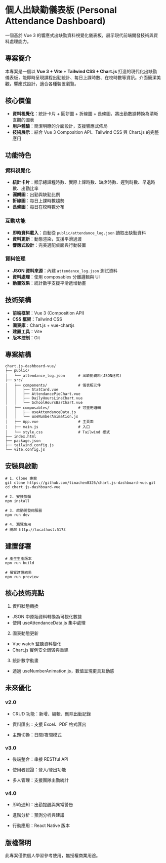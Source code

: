# 個人出缺勤儀表板 (Personal Attendance Dashboard)

一個基於 Vue 3 的響應式出缺勤資料視覺化儀表板，展示現代前端開發技術與資料處理能力。

## 專案簡介

本專案是一個以 **Vue 3 + Vite + Tailwind CSS + Chart.js** 打造的現代化出缺勤儀表板，能即時呈現課程出勤統計、每日上課時數、在校時數等資訊。介面簡潔美觀，響應式設計，適合各種裝置瀏覽。

## 核心價值

- **資料視覺化**：統計卡片 + 圓餅圖 + 折線圖 + 長條圖，將出勤數據轉換為清晰直觀的圖表
- **用戶體驗**：簡潔明瞭的介面設計，支援響應式佈局
- **技術展示**：結合 Vue 3 Composition API、Tailwind CSS 與 Chart.js 的完整應用

## 功能特色

### 資料視覺化

- **統計卡片**：顯示總課程時數、實際上課時數、缺席時數、遲到時數、早退時數、出勤比率
- **圓餅圖**：出勤與缺勤比例
- **折線圖**：每日上課時數趨勢
- **長條圖**：每日在校時數分布

### 互動功能

- **即時資料載入**：自動從 `public/attendance_log.json` 讀取出缺勤資料
- **資料更新**：動態渲染，支援平滑過渡
- **響應式設計**：完美適配桌面與行動裝置

### 資料管理

- **JSON 資料來源**：內建 `attendance_log.json` 測試資料
- **資料處理**：使用 composables 分離邏輯與 UI
- **動畫效果**：統計數字支援平滑遞增動畫

## 技術架構

- **前端框架**：Vue 3 (Composition API)
- **CSS 框架**：Tailwind CSS
- **圖表庫**：Chart.js + vue-chartjs
- **建置工具**：Vite
- **版本控制**：Git

## 專案結構

```
chart.js-dashboard-vue/
├── public/
│   └── attendance_log.json      # 出缺勤資料(JSON格式)
├── src/
│   ├── components/              # 儀表板元件
│   │   ├── StatCard.vue
│   │   ├── AttendancePieChart.vue
│   │   ├── DailyHoursLineChart.vue
│   │   └── SchoolHoursBarChart.vue
│   ├── composables/             # 可重用邏輯
│   │   ├── useAttendanceData.js
│   │   └── useNumberAnimation.js
│   ├── App.vue                  # 主頁面
│   ├── main.js                  # 入口
│   └── style.css                # Tailwind 樣式
├── index.html
├── package.json
├── tailwind.config.js
└── vite.config.js
```

## 安裝與啟動

```
# 1. Clone 專案
git clone https://github.com/tinachen0326/chart.js-dashboard-vue.git
cd chart.js-dashboard-vue

# 2. 安裝依賴
npm install

# 3. 啟動開發伺服器
npm run dev

# 4. 瀏覽應用
# 開啟 http://localhost:5173
```

## 建置部署

```
# 產生生產版本
npm run build

# 預覽建置結果
npm run preview
```

## 核心技術亮點

1. 資料狀態轉換

- JSON 中原始資料轉換為可視化數據
- 使用 useAttendanceData.js 集中處理

2. 圖表動態更新

- Vue watch 監聽資料變化
- Chart.js 實例安全銷毀與重建

3. 統計數字動畫

- 透過 useNumberAnimation.js，數值呈現更具互動感

## 未來優化

### v2.0

- CRUD 功能：新增、編輯、刪除出勤記錄

- 資料匯出：支援 Excel、PDF 格式匯出

- 主題切換：日間/夜間模式

### v3.0

- 後端整合：串接 RESTful API

- 使用者認證：登入/登出功能

- 多人管理：支援團隊出勤統計

### v4.0

- 即時通知：出勤提醒與異常警告

- 進階分析：預測分析與建議

- 行動應用：React Native 版本

## 版權聲明

此專案僅供個人學習參考使用，無授權商業用途。
